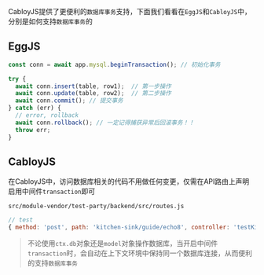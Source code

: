 CabloyJS提供了更便利的`数据库事务`支持，下面我们看看在`EggJS`和`CabloyJS`中，分别是如何支持`数据库事务`的

## EggJS

``` javascript
const conn = await app.mysql.beginTransaction(); // 初始化事务

try {
  await conn.insert(table, row1);  // 第一步操作
  await conn.update(table, row2);  // 第二步操作
  await conn.commit(); // 提交事务
} catch (err) {
  // error, rollback
  await conn.rollback(); // 一定记得捕获异常后回滚事务！！
  throw err;
}
```

## CabloyJS

在CabloyJS中，访问数据库相关的代码不用做任何变更，仅需在API路由上声明启用中间件`transaction`即可

`src/module-vendor/test-party/backend/src/routes.js`

``` javascript
// test
{ method: 'post', path: 'kitchen-sink/guide/echo8', controller: 'testKitchensinkGuide', middlewares: 'transaction' },
```

> 不论使用`ctx.db`对象还是`model`对象操作数据库，当开启中间件`transaction`时，会自动在上下文环境中保持同一个数据库连接，从而便利的支持`数据库事务`
